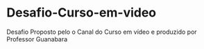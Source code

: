 # Desafio-Curso-em-video
Desafio Proposto pelo o Canal do Curso em vídeo e produzido por Professor Guanabara
